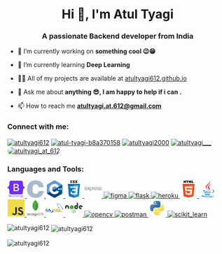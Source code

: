 <h1 align="center">Hi 👋, I'm Atul Tyagi</h1>
<h3 align="center">A passionate Backend developer from India</h3>

- 🔭 I’m currently working on **something cool 😉😁**

- 🌱 I’m currently learning **Deep Learning**

- 👨‍💻 All of my projects are available at [atultyagi612.github.io](atultyagi612.github.io)

- 💬 Ask me about **anything 😎, I am happy to help if i can .**

- 📫 How to reach me **atultyagi.at.612@gmail.com**

<h3 align="left">Connect with me:</h3>
<p align="left">
<a href="https://dev.to/atultyagi612" target="blank"><img align="center" src="https://www.vectorlogo.zone/logos/devto/devto-ar21.svg" alt="atultyagi612" height="59" width="78" /></a>
<a href="https://linkedin.com/in/atul-tyagi-b8a370158" target="blank"><img align="center" src="https://www.vectorlogo.zone/logos/linkedin/linkedin-icon.svg" alt="atul-tyagi-b8a370158" height="30" width="40" /></a>
<a href="https://kaggle.com/atultyagi2000" target="blank"><img align="center" src="https://www.vectorlogo.zone/logos/kaggle/kaggle-icon.svg" alt="atultyagi2000" height="30" width="40" /></a>
<a href="https://instagram.com/atultyagi___" target="blank"><img align="center" src="https://www.vectorlogo.zone/logos/instagram/instagram-tile.svg" alt="atultyagi___" height="30" width="33" /></a>
<a href="https://www.hackerrank.com/atultyagi_at_612" target="blank"><img align="center" src="https://github.com/DiemenDesign/LibreICONS/blob/master/svg/libre-brand-hackerrank.svg" alt="atultyagi_at_612" height="40" width="43" style="background-color: white;
    border-radius: 12px;" /></a>
</p>

<h3 align="left">Languages and Tools:</h3>
<p align="left"> <a href="https://getbootstrap.com" target="_blank"> <img src="https://raw.githubusercontent.com/devicons/devicon/master/icons/bootstrap/bootstrap-plain-wordmark.svg" alt="bootstrap" width="40" height="40"/> </a> <a href="https://www.cprogramming.com/" target="_blank"> <img src="https://raw.githubusercontent.com/devicons/devicon/master/icons/c/c-original.svg" alt="c" width="40" height="40"/> </a> <a href="https://www.w3schools.com/cpp/" target="_blank"> <img src="https://raw.githubusercontent.com/devicons/devicon/master/icons/cplusplus/cplusplus-original.svg" alt="cplusplus" width="40" height="40"/> </a> <a href="https://www.w3schools.com/css/" target="_blank"> <img src="https://raw.githubusercontent.com/devicons/devicon/master/icons/css3/css3-original-wordmark.svg" alt="css3" width="40" height="40"/> </a> <a href="https://expressjs.com" target="_blank"> <img src="https://raw.githubusercontent.com/devicons/devicon/master/icons/express/express-original-wordmark.svg" alt="express" width="40" height="40"/> </a> <a href="https://www.figma.com/" target="_blank"> <img src="https://www.vectorlogo.zone/logos/figma/figma-icon.svg" alt="figma" width="40" height="40"/> </a> <a href="https://flask.palletsprojects.com/" target="_blank"> <img src="https://www.vectorlogo.zone/logos/pocoo_flask/pocoo_flask-icon.svg" alt="flask" width="40" height="40"/> </a> <a href="https://heroku.com" target="_blank"> <img src="https://www.vectorlogo.zone/logos/heroku/heroku-icon.svg" alt="heroku" width="40" height="40"/> </a> <a href="https://www.w3.org/html/" target="_blank"> <img src="https://raw.githubusercontent.com/devicons/devicon/master/icons/html5/html5-original-wordmark.svg" alt="html5" width="40" height="40"/> </a> <a href="https://www.java.com" target="_blank"> <img src="https://raw.githubusercontent.com/devicons/devicon/master/icons/java/java-original.svg" alt="java" width="40" height="40"/> </a> <a href="https://developer.mozilla.org/en-US/docs/Web/JavaScript" target="_blank"> <img src="https://raw.githubusercontent.com/devicons/devicon/master/icons/javascript/javascript-original.svg" alt="javascript" width="40" height="40"/> </a> <a href="https://www.mongodb.com/" target="_blank"> <img src="https://raw.githubusercontent.com/devicons/devicon/master/icons/mongodb/mongodb-original-wordmark.svg" alt="mongodb" width="40" height="40"/> </a> <a href="https://www.mysql.com/" target="_blank"> <img src="https://raw.githubusercontent.com/devicons/devicon/master/icons/mysql/mysql-original-wordmark.svg" alt="mysql" width="40" height="40"/> </a> <a href="https://nodejs.org" target="_blank"> <img src="https://raw.githubusercontent.com/devicons/devicon/master/icons/nodejs/nodejs-original-wordmark.svg" alt="nodejs" width="40" height="40"/> </a> <a href="https://opencv.org/" target="_blank"> <img src="https://www.vectorlogo.zone/logos/opencv/opencv-icon.svg" alt="opencv" width="40" height="40"/> </a> <a href="https://postman.com" target="_blank"> <img src="https://www.vectorlogo.zone/logos/getpostman/getpostman-icon.svg" alt="postman" width="40" height="40"/> </a> <a href="https://www.python.org" target="_blank"> <img src="https://raw.githubusercontent.com/devicons/devicon/master/icons/python/python-original.svg" alt="python" width="40" height="40"/> </a> <a href="https://scikit-learn.org/" target="_blank"> <img src="https://upload.wikimedia.org/wikipedia/commons/0/05/Scikit_learn_logo_small.svg" alt="scikit_learn" width="40" height="40"/> </a> </p>

<p><img align="left" src="https://github-readme-stats.vercel.app/api/top-langs?username=atultyagi612&show_icons=true&locale=en&layout=compact" alt="atultyagi612" /></p>

<p>&nbsp;<img align="center" src="https://github-readme-stats.vercel.app/api?username=atultyagi612&show_icons=true&locale=en" alt="atultyagi612" /></p>

<p><img align="center" src="https://github-readme-streak-stats.herokuapp.com/?user=atultyagi612&" alt="atultyagi612" /></p>
